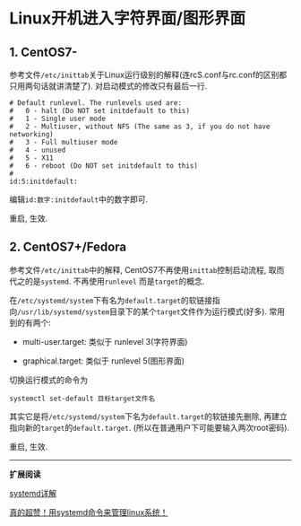 # Linux开机进入字符界面/图形界面

## 1. CentOS7-

参考文件`/etc/inittab`关于Linux运行级别的解释(连rcS.conf与rc.conf的区别都只用两句话就讲清楚了). 对启动模式的修改只有最后一行.

```shell
# Default runlevel. The runlevels used are:
#   0 - halt (Do NOT set initdefault to this)
#   1 - Single user mode
#   2 - Multiuser, without NFS (The same as 3, if you do not have networking)
#   3 - Full multiuser mode
#   4 - unused
#   5 - X11
#   6 - reboot (Do NOT set initdefault to this)
#
id:5:initdefault:
```

编辑`id:数字:initdefault`中的数字即可.

重启, 生效.

## 2. CentOS7+/Fedora

参考文件`/etc/inittab`中的解释, CentOS7不再使用`inittab`控制启动流程, 取而代之的是`systemd`. 不再使用`runlevel` 而是`target`的概念.

在`/etc/systemd/system`下有名为`default.target`的软链接指向`/usr/lib/systemd/system`目录下的某个`target`文件作为运行模式(好多). 常用到的有两个:

- multi-user.target: 类似于 runlevel 3(字符界面)

- graphical.target: 类似于 runlevel 5(图形界面)

切换运行模式的命令为

```shell
systemctl set-default 目标target文件名
```

其实它是将`/etc/systemd/system`下名为`default.target`的软链接先删除, 再建立指向新的`target`的`default.target`. (所以在普通用户下可能要输入两次root密码).

重启, 生效.

------

 **扩展阅读**

[systemd详解](https://blog.linuxeye.com/400.html#comments)

[真的超赞！用systemd命令来管理linux系统！](https://linux.cn/article-3801-1.html)
